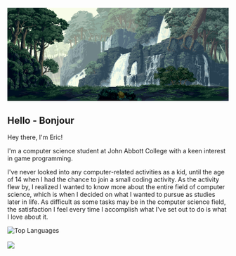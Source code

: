 <p align="center">
  <img src="./images/Banner.gif" alt="Image Description" width="1200">
</p>

## Hello - Bonjour

<p>Hey there, I'm Eric!</p>  
<p>I'm a computer science student at John Abbott College with a keen interest in game programming.</p>  
<p>I've never looked into any computer-related activities as a kid, until the age of 14 when I had the chance to join a small coding activity. As the activity flew by, I realized I wanted to know more about the entire field of computer science, which is when I decided on what I wanted to pursue as studies later in life. As difficult as some tasks may be in the computer science field, the satisfaction I feel every time I accomplish what I've set out to do is what I love about it.</p>

![Top Languages](https://github-readme-stats.vercel.app/api/top-langs/?username=EricSTOIAN&theme=dark&langs_count=10&layout=compact)

<a href="https://github.com/EricSTOIAN/convoychat">
  <img height=200 align="center" src="https://github-readme-stats.vercel.app/api/top-langs?username=EricSTOIAN&repo=github-readme-stats&layout=compact&langs_count=10&card_width=320" />
</a>
